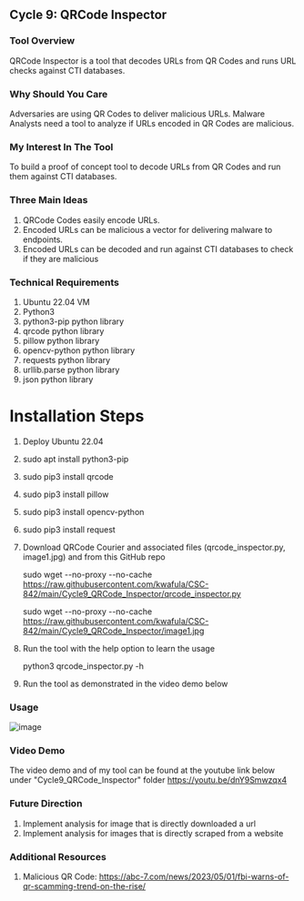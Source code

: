 ## Cycle 9: QRCode Inspector
### Tool Overview
QRCode Inspector is a tool that decodes URLs from QR Codes and runs URL checks against CTI databases.

### Why Should You Care
Adversaries are using QR Codes to deliver malicious URLs. Malware Analysts need a tool to analyze if URLs encoded in QR Codes are malicious.

### My Interest In The Tool
To build a proof of concept tool to decode URLs from QR Codes and run them against CTI databases.

### Three Main Ideas
1) QRCode Codes easily encode URLs.
2) Encoded URLs can be malicious a vector for delivering malware to endpoints.
3) Encoded URLs can be decoded and run against CTI databases to check if they are malicious

### Technical Requirements
1) Ubuntu 22.04 VM
2) Python3
3) python3-pip python library
4) qrcode python library
5) pillow python library
6) opencv-python python library
7) requests python library
8) urllib.parse python library
9) json python library
   
# Installation Steps
1) Deploy Ubuntu 22.04
2) sudo apt install python3-pip
3) sudo pip3 install qrcode
4) sudo pip3 install pillow
5) sudo pip3 install opencv-python
6) sudo pip3 install request
7) Download QRCode Courier and associated files (qrcode_inspector.py, image1.jpg) and from this GitHub repo
   
    sudo wget --no-proxy --no-cache https://raw.githubusercontent.com/kwafula/CSC-842/main/Cycle9_QRCode_Inspector/qrcode_inspector.py
   
    sudo wget --no-proxy --no-cache https://raw.githubusercontent.com/kwafula/CSC-842/main/Cycle9_QRCode_Inspector/image1.jpg
   
10) Run the tool with the help option to learn the usage
    
    python3 qrcode_inspector.py -h
12) Run the tool as demonstrated in the video demo below
   
### Usage
   ![image](https://github.com/kwafula/CSC-842/assets/95890992/829f68cb-30d5-49b2-8108-47235a91e652)

### Video Demo
The video demo and of my tool can be found at the youtube link below under "Cycle9_QRCode_Inspector" folder
   https://youtu.be/dnY9Smwzqx4

### Future Direction
1) Implement analysis for image that is directly downloaded a url
2) Implement analysis for images that is directly scraped from a website
   
### Additional Resources
1) Malicious QR Code: https://abc-7.com/news/2023/05/01/fbi-warns-of-qr-scamming-trend-on-the-rise/



